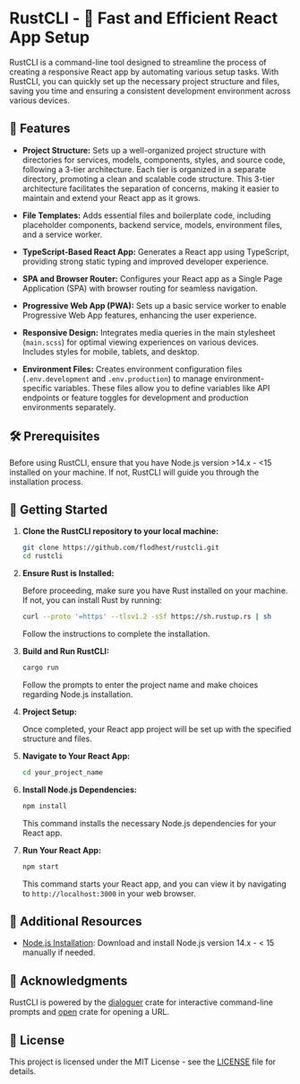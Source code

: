# RustCLI - 🦀 Fast and Efficient React App Setup

RustCLI is a command-line tool designed to streamline the process of creating a responsive React app by automating various setup tasks. With RustCLI, you can quickly set up the necessary project structure and files, saving you time and ensuring a consistent development environment across various devices.

## 🚀 Features

- **Project Structure:** Sets up a well-organized project structure with directories for services, models, components, styles, and source code, following a 3-tier architecture. Each tier is organized in a separate directory, promoting a clean and scalable code structure. This 3-tier architecture facilitates the separation of concerns, making it easier to maintain and extend your React app as it grows.

- **File Templates:** Adds essential files and boilerplate code, including placeholder components, backend service, models, environment files, and a service worker.

- **TypeScript-Based React App:** Generates a React app using TypeScript, providing strong static typing and improved developer experience.

- **SPA and Browser Router:** Configures your React app as a Single Page Application (SPA) with browser routing for seamless navigation.

- **Progressive Web App (PWA):** Sets up a basic service worker to enable Progressive Web App features, enhancing the user experience.

- **Responsive Design:** Integrates media queries in the main stylesheet (`main.scss`) for optimal viewing experiences on various devices. Includes styles for mobile, tablets, and desktop.

- **Environment Files:** Creates environment configuration files (`.env.development` and `.env.production`) to manage environment-specific variables. These files allow you to define variables like API endpoints or feature toggles for development and production environments separately.

## 🛠 Prerequisites

Before using RustCLI, ensure that you have Node.js version >14.x - <15 installed on your machine. If not, RustCLI will guide you through the installation process.

## 🏁 Getting Started

1. **Clone the RustCLI repository to your local machine:**

    ```bash
    git clone https://github.com/flodhest/rustcli.git
    cd rustcli
    ```

2. **Ensure Rust is Installed:**

    Before proceeding, make sure you have Rust installed on your machine. If not, you can install Rust by running:

    ```bash
    curl --proto '=https' --tlsv1.2 -sSf https://sh.rustup.rs | sh
    ```

    Follow the instructions to complete the installation.

3. **Build and Run RustCLI:**

    ```bash
    cargo run
    ```

    Follow the prompts to enter the project name and make choices regarding Node.js installation.

4. **Project Setup:**

    Once completed, your React app project will be set up with the specified structure and files.

5. **Navigate to Your React App:**

    ```bash
    cd your_project_name
    ```

6. **Install Node.js Dependencies:**

    ```bash
    npm install
    ```

    This command installs the necessary Node.js dependencies for your React app.

7. **Run Your React App:**

    ```bash
    npm start
    ```

    This command starts your React app, and you can view it by navigating to `http://localhost:3000` in your web browser.

## 🚧 Additional Resources

- [Node.js Installation](https://nodejs.org/en/download/): Download and install Node.js version 14.x - < 15 manually if needed.

## 🙏 Acknowledgments

RustCLI is powered by the [dialoguer](https://crates.io/crates/dialoguer) crate for interactive command-line prompts and [open](https://crates.io/crates/open) crate for opening a URL.

## 📄 License

This project is licensed under the MIT License - see the [LICENSE](LICENSE) file for details.
